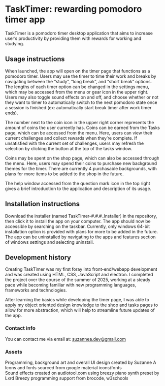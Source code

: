# TaskTimer: rewarding pomodoro timer app
TaskTimer is a pomodoro timer desktop application that aims to increase user’s productivity by providing them with rewards for working and studying.

## Usage instructions 

When launched, the app will open on the timer page that functions as a pomodoro timer. Users may use the timer to time their work and breaks by navigating between the “study”, “long break”, and “short break” options. The lengths of each timer option can be changed in the settings menu, which may be accessed from the menu or gear icon in the upper right. Users may also toggle sound effects on and off, and choose whether or not they want to timer to automatically switch to the next pomodoro state once a session is finished (ex: automatically start break timer after work timer ends).

The number next to the coin icon in the upper right corner represents the amount of coins the user currently has. Coins can be earned from the Tasks page, which can be accessed from the menu. Here, users can view their current challenges and collect rewards when they’re complete. If unsatisfied with the current set of challenges, users may refresh the selection by clicking the button at the top of the tasks window.

Coins may be spent on the shop page, which can also be accessed through the menu. Here, users may spend their coins to purchase new background themes for the timer. There are currently 4 purchasable backgrounds, with plans for more items to be added to the shop in the future.

The help window accessed from the question mark icon in the top right gives a brief introduction to the application and description of its usage.

## Installation instructions

Download the installer (named TaskTimer-#.#.#_Installer) in the repository, then click it to install the app on your computer. The app should now be accessible by searching on the taskbar. Currently, only windows 64-bit installation option is provided with plans for more to be added in the future. The app can be uninstalled by navigating to the apps and features section of windows settings and selecting uninstall. 

## Development history 

Creating TaskTimer was my first foray into front-end/webapp development and was created using HTML, CSS, JavaScript and electron. I completed the project over the course of the summer of 2025, working at a steady pace while becoming familiar with new programming languages, frameworks and technologies.

After learning the basics while developing the timer page, I was able to apply my object oriented design knowledge to the shop and tasks pages to allow for more abstraction, which will help to streamline future updates of the app.

### Contact info
You can contact me via email at: suzannea.dev@gmail.com

### Assets
Programming, background art and overall UI design created by Suzanne A  
Icons and fonts sourced from google material icons/fonts  
Sound effects created on audiotool.com using breezy piano synth preset by Lxrd Breezy
programming support from brocode, w3schools
